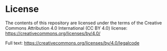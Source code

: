 # License

The contents of this repository are licensed under the terms of the Creative Commons Attribution 4.0 International (CC BY 4.0) license: https://creativecommons.org/licenses/by/4.0/

Full text: https://creativecommons.org/licenses/by/4.0/legalcode
